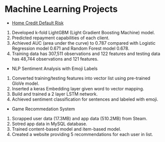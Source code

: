 # Machine Learning Projects

- [Home Credit Default Risk](https://github.com/fairycloudsi/HomeCredit/blob/master/README.md)
1. Developed k-fold LightGBM (Light Gradient Boosting Machine) model. 
2. Predicted repayment capabilities of each client. 
3. Achieved AUC (area under the curve) to 0.787 compared with Logistic Regression model 0.671 and Random Forest model 0.678. 
4. Training data has 307,511 observations and 122 features and testing data has 48,744 observations and 121 features. 

- NLP Sentiment Analysis with Emoji Labels 
1. Converted training/testing features into vector list using pre-trained GloVe model. 
2. Inserted a keras Embedding layer given word to vector mapping. 
3. Build and trained a 2 layer LSTM network. 
4. Achieved sentiment classification for sentences and labeled with emoji. 

- Game Recommedation System 
1. Scrapped user data (17.3MB) and app data (510.2MB) from Steam. 
2. Sotred app data in MySQL database. 
3. Trained content-based model and item-based model. 
4. Created a website providing 5 recommendations for each user in list. 